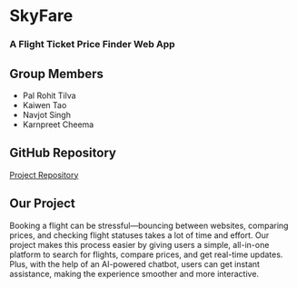 # SkyFare
### A Flight Ticket Price Finder Web App

## Group Members
- Pal Rohit Tilva  
- Kaiwen Tao  
- Navjot Singh  
- Karnpreet Cheema  

## GitHub Repository
[Project Repository](https://github.com/CMPT-276-SPRING-2025/final-project-19-leafs)

## Our Project
Booking a flight can be stressful—bouncing between websites, comparing prices, and checking flight statuses takes a lot of time and effort. Our project makes this process easier by giving users a simple, all-in-one platform to search for flights, compare prices, and get real-time updates. Plus, with the help of an AI-powered chatbot, users can get instant assistance, making the experience smoother and more interactive.